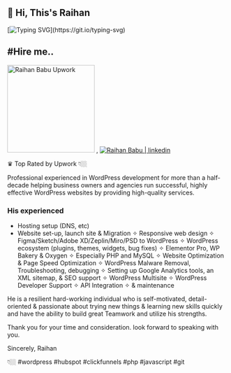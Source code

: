 ## 👋 Hi, This's Raihan
[![Typing SVG](https://readme-typing-svg.herokuapp.com?height=40&lines=Nice+to+meet+you...;I'm+a+Full+Stack+Web+Developer;and+Web+Designer;WordPress+Developer;Elementor+Pro+Expert;And+more...)](https://git.io/typing-svg)

## #Hire me..

<p>
  <a href="https://www.upwork.com/freelancers/raihanbabubd">
    <img alt="Raihan Babu Upwork" src="https://upload.wikimedia.org/wikipedia/commons/thumb/f/f4/Upwork_Logo.svg/250px-Upwork_Logo.svg.png" width="200px" title="ⓦ Experienced Web developer #Upwork #Shopify #WordPress #HubSpot" /></a> 
<!--  <a href="https://www.fiverr.com/wordpress48hour">
    <img alt="Raihan Babu Fiverr" title="WordPress Developer Fiverr Raihan Babu" src="https://upload.wikimedia.org/wikipedia/commons/thumb/1/18/Fiverr_Logo_09.2020.svg/1280px-Fiverr_Logo_09.2020.svg.png" width="200px" /></a> -->
    , 
<a href="https://www.linkedin.com/in/raihanbabu">
    <img alt="Raihan Babu | linkedin" title="ⓦ Experienced Web developer #shopify #wordpress #hubspot" src="https://about.linkedin.com/content/dam/me/about/LinkedIn_Icon.jpg.original.jpg" /></a> 
</p>

<!--
**raihanbabu/raihanbabu** is a ✨ _special_ ✨ repository because its `README.md` (this file) appears on your GitHub profile.

Here are some ideas to get you started:

- 🔭 I’m currently working on ...
- 🌱 I’m currently learning ...
- 👯 I’m looking to collaborate on ...
- 🤔 I’m looking for help with ...
- 💬 Ask me about ...
- 📫 How to reach me: ...
- 😄 Pronouns: ...
- ⚡ Fun fact: ...
-->

♛ Top Rated by Upwork 👇🏼

Professional experienced in WordPress development for more than a half-decade helping business owners and agencies run successful, highly effective WordPress websites by providing high-quality services.

### His experienced 

* Hosting setup (DNS, etc)
* Website set-up, launch site & Migration
✧ Responsive web design
✧ Figma/Sketch/Adobe XD/Zeplin/Miro/PSD to WordPress
✧ WordPress ecosystem (plugins, themes, widgets, bug fixes)
✧ Elementor Pro, WP Bakery & Oxygen
✧ Especially PHP and MySQL
✧ Website Optimization & Page Speed Optimization
✧ WordPress Malware Removal, Troubleshooting, debugging
✧ Setting up Google Analytics tools, an XML sitemap, & SEO support
✧ WordPress Multisite
✧ WordPress Developer Support
✧ API Integration
✧ & maintenance

He is a resilient hard-working individual who is self-motivated, detail-oriented & passionate about trying new things & learning new skills quickly and have the ability to build great Teamwork and utilize his strengths.

Thank you for your time and consideration. look forward to speaking with you.

Sincerely,
Raihan

👇🏼
#wordpress #hubspot #clickfunnels #php #javascript #git
